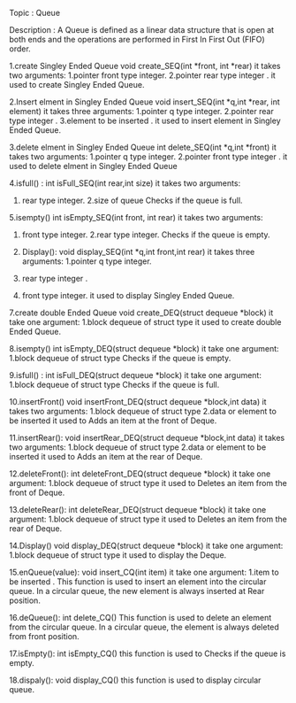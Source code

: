 Topic : Queue

Description : A Queue is defined as a linear data structure that is open at both ends and the operations are performed in First In First Out (FIFO) order.

1.create Singley Ended Queue
void create_SEQ(int *front, int *rear)
it takes two arguments:
1.pointer front type integer.
2.pointer rear type integer .
it used to create Singley Ended Queue.

2.Insert elment in Singley Ended Queue
void insert_SEQ(int *q,int *rear, int element)
it takes three arguments:
1.pointer q type integer.
2.pointer rear type integer .
3.element to be inserted .
it used to insert element in Singley Ended Queue.

3.delete elment in Singley Ended Queue
int delete_SEQ(int *q,int *front)
it takes two arguments:
1.pointer q type integer.
2.pointer front type integer .
it used to delete  elment in Singley Ended Queue

4.isfull() :
int isFull_SEQ(int rear,int size)
it takes two arguments:
1. rear  type integer.
2.size of queue
Checks if the queue is full.

5.isempty()
int isEmpty_SEQ(int front, int rear)
it takes two arguments:
1. front type integer.
2.rear  type integer.
Checks if the queue is empty.

6. Display():
void display_SEQ(int *q,int front,int rear)
it takes three arguments:
1.pointer q type integer.
2. rear type integer .
3. front type integer.
it used to display Singley Ended Queue.

7.create double Ended Queue
void create_DEQ(struct dequeue *block)
it take one argument:
1.block dequeue of struct type 
it used to create double Ended Queue.

8.isempty()
int isEmpty_DEQ(struct dequeue *block)
it take one argument:
1.block dequeue of struct type 
Checks if the queue is empty.

9.isfull() :
int isFull_DEQ(struct dequeue *block)
it take one argument:
1.block dequeue of struct type 
Checks if the queue is full.

10.insertFront()
void insertFront_DEQ(struct dequeue *block,int data)
it takes two arguments:
1.block dequeue of struct type 
2.data or element to be inserted
it used to Adds an item at the front of Deque.

11.insertRear():
void insertRear_DEQ(struct dequeue *block,int data)
it takes two arguments:
1.block dequeue of struct type 
2.data or element to be inserted
it used to Adds an item at the rear of Deque.

12.deleteFront():
int deleteFront_DEQ(struct dequeue *block)
it take one argument:
1.block dequeue of struct type 
it used to  Deletes an item from the front of Deque.

13.deleteRear():
int deleteRear_DEQ(struct dequeue *block)
it take one argument:
1.block dequeue of struct type 
it used to  Deletes an item from the rear of Deque. 

14.Display()
void display_DEQ(struct dequeue *block)
it take one argument:
1.block dequeue of struct type 
it used to display the Deque.


15.enQueue(value):
void insert_CQ(int item)
it take one argument:
1.item to be inserted .
This function is used to insert an element into the circular queue. In a circular queue, the new element is always inserted at Rear position. 


16.deQueue():
int delete_CQ()
 This function is used to delete an element from the circular queue. In a circular queue, the element is always deleted from front position. 


17.isEmpty():
int isEmpty_CQ()
this function is used to Checks if the queue is empty.

18.dispaly():
void display_CQ()
this function is used to display circular queue.
 









